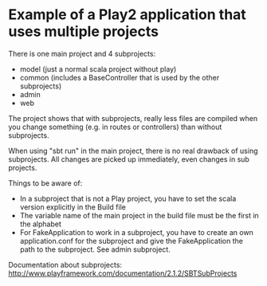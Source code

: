 Example of a Play2 application that uses multiple projects
==========================================================

There is one main project and 4 subprojects:
- model (just a normal scala project without play)
- common (includes a BaseController that is used by the other subprojects)
- admin
- web

The project shows that with subprojects, really less files
are compiled when you change something (e.g. in routes or controllers)
than without subprojects.

When using "sbt run" in the main project, there is no real drawback of using subprojects.
All changes are picked up immediately, even changes in sub projects.

Things to be aware of:
- In a subproject that is not a Play project, you have to set the scala version
  explicitly in the Build file
- The variable name of the main project in the build file must be the first
  in the alphabet
- For FakeApplication to work in a subproject, you have to create an
  own application.conf for the subproject and give the FakeApplication the
  path to the subproject. See admin subproject.

Documentation about subprojects:
http://www.playframework.com/documentation/2.1.2/SBTSubProjects
